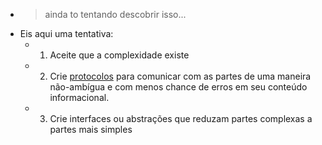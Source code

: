 ---
---

- > ainda to tentando descobrir isso...
- Eis aqui uma tentativa:
	- 1) Aceite que a complexidade existe
	- 2) Crie [protocolos]([[protocolo]]) para comunicar com as partes de uma maneira não-ambígua e com menos chance de erros em seu conteúdo informacional.
	- 3) Crie interfaces ou abstrações que reduzam partes complexas a partes mais simples